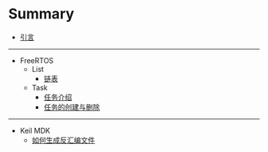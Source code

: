 # Summary

- [引言](README.md)

---

- FreeRTOS
    - List
        - [链表](FreeRTOS/Markdown/list.md)
    - Task
        - [任务介绍](FreeRTOS/Markdown/task_introduction.md)
        - [任务的创建与删除](FreeRTOS/Markdown/task_create_and_delete.md)

---

- Keil MDK
    - [如何生成反汇编文件](keil/Markdown/disassembly_output.md)
